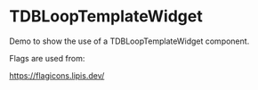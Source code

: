 
# TDBLoopTemplateWidget 

Demo to show the use of a TDBLoopTemplateWidget component.

Flags are used from:

https://flagicons.lipis.dev/

